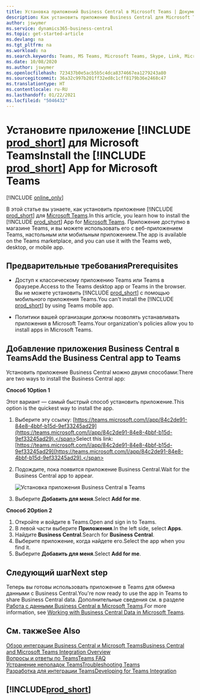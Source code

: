 ```yaml
---
title: Установка приложений Business Central в Microsoft Teams | Документация Майкрософт
description: Как установить приложение Business Central для Microsoft Teams.
author: jswymer
ms.service: dynamics365-business-central
ms.topic: get-started-article
ms.devlang: na
ms.tgt_pltfrm: na
ms.workload: na
ms.search.keywords: Teams, MS Teams, Microsoft Teams, Skype, Link, Microsoft 365, collaborate, collaboration, teamwork
ms.date: 10/08/2020
ms.author: jswymer
ms.openlocfilehash: 723437b0e5acb5b5c4dca8374667ea1279243a80
ms.sourcegitcommit: 36a32c997b201ff32ed8c1cff8179b36e2468c47
ms.translationtype: HT
ms.contentlocale: ru-RU
ms.lasthandoff: 01/22/2021
ms.locfileid: "5046432"
---
```

# <a name="install-the-prod_short-app-for-microsoft-teams"></a><span data-ttu-id="362de-103">Установите приложение [!INCLUDE [prod_short](includes/prod_short.md)] для Microsoft Teams</span><span class="sxs-lookup"><span data-stu-id="362de-103">Install the [!INCLUDE [prod_short](includes/prod_short.md)] App for Microsoft Teams</span></span>

[!INCLUDE [online_only](includes/online_only.md)]

<span data-ttu-id="362de-104">В этой статье вы узнаете, как установить приложение [!INCLUDE [prod_short](includes/prod_short.md)] для [Microsoft Teams](https://www.microsoft.com/en-us/microsoft-365/microsoft-teams).</span><span class="sxs-lookup"><span data-stu-id="362de-104">In this article, you learn how to install the [!INCLUDE [prod_short](includes/prod_short.md)] App for [Microsoft Teams](https://www.microsoft.com/en-us/microsoft-365/microsoft-teams).</span></span> <span data-ttu-id="362de-105">Приложение доступно в магазине Teams, и вы можете использовать его с веб-приложением Teams, настольным или мобильным приложением.</span><span class="sxs-lookup"><span data-stu-id="362de-105">The app is available on the Teams marketplace, and you can use it with the Teams web, desktop, or mobile app.</span></span>

## <a name="prerequisites"></a><span data-ttu-id="362de-106">Предварительные требования</span><span class="sxs-lookup"><span data-stu-id="362de-106">Prerequisites</span></span>

- <span data-ttu-id="362de-107">Доступ к классическому приложению Teams или Teams в браузере.</span><span class="sxs-lookup"><span data-stu-id="362de-107">Access to the Teams desktop app or Teams in the browser.</span></span> <span data-ttu-id="362de-108">Вы не можете установить [!INCLUDE [prod_short](includes/prod_short.md)] с помощью мобильного приложения Teams.</span><span class="sxs-lookup"><span data-stu-id="362de-108">You can't install the [!INCLUDE [prod_short](includes/prod_short.md)] by using Teams mobile app.</span></span>

- <span data-ttu-id="362de-109">Политики вашей организации должны позволять устанавливать приложения в Microsoft Teams.</span><span class="sxs-lookup"><span data-stu-id="362de-109">Your organization's policies allow you to install apps in Microsoft Teams.</span></span>

## <a name="add-the-business-central-app-to-teams"></a><span data-ttu-id="362de-110">Добавление приложения Business Central в Teams</span><span class="sxs-lookup"><span data-stu-id="362de-110">Add the Business Central app to Teams</span></span>

<span data-ttu-id="362de-111">Установить приложение Business Central можно двумя способами:</span><span class="sxs-lookup"><span data-stu-id="362de-111">There are two ways to install the Business Central app:</span></span>

<span data-ttu-id="362de-112">**Способ 1**</span><span class="sxs-lookup"><span data-stu-id="362de-112">**Option 1**</span></span>

<span data-ttu-id="362de-113">Этот вариант — самый быстрый способ установить приложение.</span><span class="sxs-lookup"><span data-stu-id="362de-113">This option is the quickest way to install the app.</span></span>

1. <span data-ttu-id="362de-114">Выберите эту ссылку: [https://teams.microsoft.com/l/app/84c2de91-84e8-4bbf-b15d-9ef33245ad29](https://teams.microsoft.com/l/app/84c2de91-84e8-4bbf-b15d-9ef33245ad29).</span><span class="sxs-lookup"><span data-stu-id="362de-114">Select this link: [https://teams.microsoft.com/l/app/84c2de91-84e8-4bbf-b15d-9ef33245ad29](https://teams.microsoft.com/l/app/84c2de91-84e8-4bbf-b15d-9ef33245ad29).</span></span>

2. <span data-ttu-id="362de-115">Подождите, пока появится приложение Business Central.</span><span class="sxs-lookup"><span data-stu-id="362de-115">Wait for the Business Central app to appear.</span></span>

    ![Установка приложения Business Central в Teams](media/teams-install-app.png)

3. <span data-ttu-id="362de-117">Выберите **Добавить для меня**.</span><span class="sxs-lookup"><span data-stu-id="362de-117">Select **Add for me**.</span></span>

<span data-ttu-id="362de-118">**Способ 2**</span><span class="sxs-lookup"><span data-stu-id="362de-118">**Option 2**</span></span>

1. <span data-ttu-id="362de-119">Откройте и войдите в Teams.</span><span class="sxs-lookup"><span data-stu-id="362de-119">Open and sign in to Teams.</span></span>
2. <span data-ttu-id="362de-120">В левой части выберите **Приложения**.</span><span class="sxs-lookup"><span data-stu-id="362de-120">In the left side, select **Apps**.</span></span>
3. <span data-ttu-id="362de-121">Найдите **Business Central**.</span><span class="sxs-lookup"><span data-stu-id="362de-121">Search for **Business Central**.</span></span>
4. <span data-ttu-id="362de-122">Выберите приложение, когда найдете его.</span><span class="sxs-lookup"><span data-stu-id="362de-122">Select the app when you find it.</span></span>
5. <span data-ttu-id="362de-123">Выберите **Добавить для меня**.</span><span class="sxs-lookup"><span data-stu-id="362de-123">Select **Add for me**.</span></span>

## <a name="next-step"></a><span data-ttu-id="362de-124">Следующий шаг</span><span class="sxs-lookup"><span data-stu-id="362de-124">Next step</span></span>

<span data-ttu-id="362de-125">Теперь вы готовы использовать приложение в Teams для обмена данными с Business Central.</span><span class="sxs-lookup"><span data-stu-id="362de-125">You're now ready to use the app in Teams to share Business Central data.</span></span> <span data-ttu-id="362de-126">Дополнительные сведения см. в разделе [Работа с данными Business Central в Microsoft Teams](across-working-with-teams.md).</span><span class="sxs-lookup"><span data-stu-id="362de-126">For more information, see [Working with Business Central Data in Microsoft Teams](across-working-with-teams.md).</span></span>

## <a name="see-also"></a><span data-ttu-id="362de-127">См. также</span><span class="sxs-lookup"><span data-stu-id="362de-127">See Also</span></span>

[<span data-ttu-id="362de-128">Обзор интеграции Business Central и Microsoft Teams</span><span class="sxs-lookup"><span data-stu-id="362de-128">Business Central and Microsoft Teams Integration Overview</span></span>](across-teams-overview.md)  
[<span data-ttu-id="362de-129">Вопросы и ответы по Teams</span><span class="sxs-lookup"><span data-stu-id="362de-129">Teams FAQ</span></span>](teams-faq.md)  
[<span data-ttu-id="362de-130">Устранение неполадок Teams</span><span class="sxs-lookup"><span data-stu-id="362de-130">Troubleshooting Teams</span></span>](admin-teams-troubleshooting.md)  
[<span data-ttu-id="362de-131">Разработка для интеграции Teams</span><span class="sxs-lookup"><span data-stu-id="362de-131">Developing for Teams Integration</span></span>](/dynamics365/business-central/dev-itpro/developer/devenv-develop-for-teams)  

## [!INCLUDE[prod_short](includes/free_trial_md.md)]  
